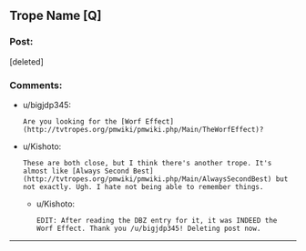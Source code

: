 ## Trope Name [Q]

### Post:

[deleted]

### Comments:

- u/bigjdp345:
  ```
  Are you looking for the [Worf Effect](http://tvtropes.org/pmwiki/pmwiki.php/Main/TheWorfEffect)?
  ```

- u/Kishoto:
  ```
  These are both close, but I think there's another trope. It's almost like [Always Second Best](http://tvtropes.org/pmwiki/pmwiki.php/Main/AlwaysSecondBest) but not exactly. Ugh. I hate not being able to remember things.
  ```

  - u/Kishoto:
    ```
    EDIT: After reading the DBZ entry for it, it was INDEED the Worf Effect. Thank you /u/bigjdp345! Deleting post now.
    ```

---

